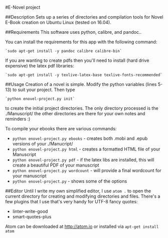#E-Novel project

##Description
Sets up a series of directories and compilation tools for Novel E-Book creation on Ubuntu Linux (tested on 16.04).

##Requirements
This software uses python, calibre, and pandoc..

You can install the requirements for this app with the following command:

    `sudo apt-get install -y pandoc calibre calibre-bin`

If you are wanting to create pdfs then you'll need to install (hard drive expensive) the latex pdf libraries:

    `sudo apt-get install -y texlive-latex-base texlive-fonts-recommended`

##Usage
Creation of a novel is simple.
Modify the python variables (lines 5-13) to suit your project. Then type

    `python enovel-project.py init`

to create the initial project directories. The only directory processed is the ./Manuscript/ the other directories are there for your own notes and reminders :)

To compile your ebooks there are various commands:

* `python enovel-project.py ebooks` - creates both .mobi and .epub versions of your ./Manucript/
* `python enovel-project.py html` - creates a formatted HTML file of your Manuscript
* `python enovel-project.py pdf` - if the latex libs are installed, this will create a beautiful PDF of your manuscript
* `python enovel-project.py wordcount` - will provide a final wordcount for your manuscript
* `python enovel-project.py` - shows some of the options

##Editor
Until I write my own simplified editor, I use `atom .` to open the current directory for creating and modifying directories and files. There's a few plugins that I use that's very handy for UTF-8 fancy quotes:

* linter-write-good
* smart-quotes-plus

Atom can be downloaded at http://atom.io or installed via `apt-get install atom`
